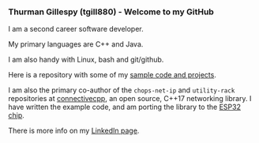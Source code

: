 ### Thurman Gillespy (tgill880) - Welcome to my GitHub
I am a second career software developer.

My primary languages are C++ and Java.

I am also handy with Linux, bash and git/github.

Here is a repository with some of my [sample code and projects](https://tgill880.github.io/sample-code).

I am also the primary co-author of the `chops-net-ip` and `utility-rack` repositories at [connectivecpp](https://github.com/connectivecpp), an open source, 
C++17 networking library. I have written the example code, and am porting the library to the [ESP32 chip](https://www.espressif.com/en/products/hardware/esp32/overview).

There is more info on my [LinkedIn page](https://linkedin.com/in/thurman-gillespy).